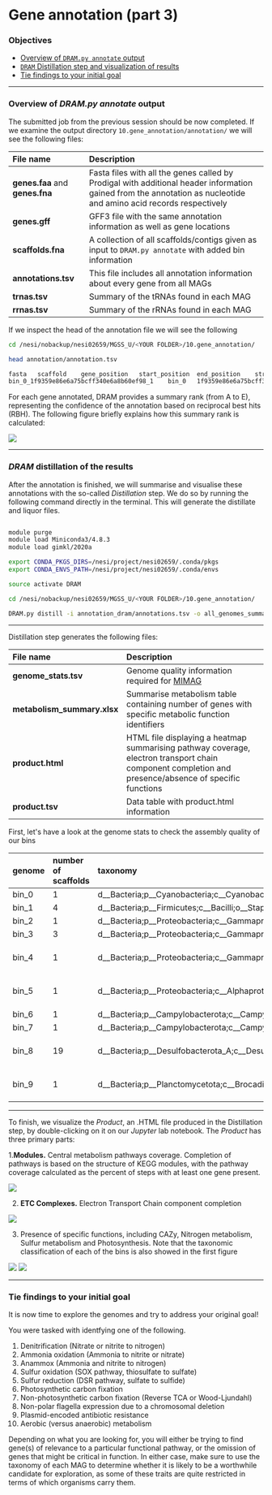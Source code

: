 # Gene annotation (part 3)

### Objectives

* [Overview of `DRAM.py annotate` output](#overview-of-drampy-annotate-output)
* [`DRAM` Distillation step and visualization of results](#dram-distillation-of-the-results)
* [Tie findings to your initial goal](#tie-findings-to-your-initial-goal)

---

### Overview of *DRAM.py annotate* output

The submitted job from the previous session should be now completed. If we examine the output directory `10.gene_annotation/annotation/` we will see the following files:

|File name | Description|
|:--- | :--- | 
|**genes.faa** and **genes.fna** | Fasta files with all the genes called by Prodigal with additional header information gained from the annotation as nucleotide and amino acid records respectively |
|**genes.gff** | GFF3 file with the same annotation information as well as gene locations |
|**scaffolds.fna** | A collection of all scaffolds/contigs given as input to `DRAM.py annotate` with added bin information |
|**annotations.tsv** | This file includes all annotation information about every gene from all MAGs |
|**trnas.tsv** | Summary of the tRNAs found in each MAG |
|**rrnas.tsv** | Summary of the rRNAs found in each MAG |

If we inspect the head of the annotation file we will see the following

```bash
cd /nesi/nobackup/nesi02659/MGSS_U/<YOUR FOLDER>/10.gene_annotation/

head annotation/annotation.tsv

fasta	scaffold	gene_position	start_position	end_position	strandedness	rank	kegg_id	kegg_hit	uniref_id	uniref_hit	uniref_taxonomy	uniref_RBH	uniref_identity	uniref_bitScore	uniref_eVal	peptidase_id	peptidase_family	peptidase_hit	peptidase_RBH	peptidase_identity	peptidase_bitScore	peptidase_eVal	pfam_hits	cazy_hits	vogdb_description	vogdb_categories	heme_regulatory_motif_count
bin_0_1f9359e86e6a75bcff340e6a8b60ef98_1	bin_0	1f9359e86e6a75bcff340e6a8b60ef98	1	205	1371	1	B	K02338	DNA polymerase III subunit beta [EC:2.7.7.7]	Q7V9E7_PROMM	UniRef90_Q7V9E7 Beta sliding clamp n=10 Tax=Prochlorococcus TaxID=1218 RepID=Q7V9E7_PROMM	Prochlorococcus	True	0.8959999999999999	726.0	1.5509999999999984e-233								DNA polymerase III beta subunit, C-terminal domain [PF02768.16]; DNA polymerase III beta subunit, N-terminal domain [PF00712.20]; DNA polymerase III beta subunit, central domain [PF02767.17]		sp|P9WNU1|DPO3B_MYCTU Beta sliding clamp; XhXr	Xr;Xh	0

```
For each gene annotated, DRAM provides a summary rank (from A to E), representing the confidence of the annotation based on reciprocal best hits (RBH). The following figure briefly explains how this summary rank is calculated:

![](https://github.com/GenomicsAotearoa/metagenomics_summer_school/blob/MGSS2020_DEV/materials/figures/ex14_DRAM_annotation_rank.png)



---

### *DRAM* distillation of the results

After the annotation is finished, we will summarise and visualise these annotations with the so-called *Distillation* step. We do so by running the following command directly in the terminal. This will generate the distillate and liquor files.

```bash

module purge
module load Miniconda3/4.8.3
module load gimkl/2020a

export CONDA_PKGS_DIRS=/nesi/project/nesi02659/.conda/pkgs
export CONDA_ENVS_PATH=/nesi/project/nesi02659/.conda/envs

source activate DRAM

cd /nesi/nobackup/nesi02659/MGSS_U/<YOUR FOLDER>/10.gene_annotation/

DRAM.py distill -i annotation_dram/annotations.tsv -o all_genomes_summaries --trna_path annotation_dram/trnas.tsv --rrna_path annotation_dram/rrnas.tsv

```
---

Distillation step generates the following files:

|File name | Description|
|:--- | :--- |
|**genome_stats.tsv**| Genome quality information required for [MIMAG](https://www.nature.com/articles/nbt.3893) |
|**metabolism_summary.xlsx**| Summarise metabolism table containing number of genes with specific metabolic function identifiers |
|**product.html**| HTML file displaying a heatmap summarising pathway coverage, electron transport chain component completion and presence/absence of specific functions |
|**product.tsv**| Data table with product.html information |


First, let's have a look at the genome stats to check the assembly quality of our bins


|genome|number of scaffolds|taxonomy|completeness score|contamination score|5S rRNA|16S rRNA|23S rRNA|tRNA count|assembly quality|
|:--- | :--- |:--- | :--- |:--- | :--- |:--- | :--- |:--- | :--- |
|bin_0|1|d__Bacteria;p__Cyanobacteria;c__Cyanobacteriia;o__Synechococcales;f__Cyanobiaceae;g__Prochlorococcus_C;s__|100|0.14|-|2 present|2 present|47|med|
|bin_1|4|d__Bacteria;p__Firmicutes;c__Bacilli;o__Staphylococcales;f__Staphylococcaceae;g__Staphylococcus;s__|99.51|0.08|6 present|5 present|5 present|60|med|
|bin_2|1|d__Bacteria;p__Proteobacteria;c__Gammaproteobacteria;o__Pseudomonadales;f__Pseudomonadaceae;g__Pseudomonas;s__|96.45|0.11|3 present|-|-|43|med|
|bin_3|3|d__Bacteria;p__Proteobacteria;c__Gammaproteobacteria;o__Enterobacterales;f__Vibrionaceae;g__Vibrio;s__|99.73|0.03|9 present|8 present|8 present|98|med|
|bin_4|1|d__Bacteria;p__Proteobacteria;c__Gammaproteobacteria;o__Burkholderiales;f__Nitrosomonadaceae;g__Nitrosomonas;s__|99.97|0.74|bin_4, (74043, 74150)|bin_4, (69143, 70676)|bin_4, (71085, 73967)|42|high|
|bin_5|1|d__Bacteria;p__Proteobacteria;c__Alphaproteobacteria;o__Rhizobiales;f__Xanthobacteraceae;g__Nitrobacter;s__|99.8|0|bin_5, (643507, 643615)|bin_5, (638306, 639791)|bin_5, (640621, 643431)|49|high|
|bin_6|1|d__Bacteria;p__Campylobacterota;c__Campylobacteria;o__Nautiliales;f__Nautiliaceae;g__;s__|99.59|0.41|4 present|4 present|4 present|49|med|
|bin_7|1|d__Bacteria;p__Campylobacterota;c__Campylobacteria;o__Campylobacterales;f__Arcobacteraceae;g__Arcobacter;s__|99.59|2.98|4 present|4 present|4 present|54|med|
|bin_8|19|d__Bacteria;p__Desulfobacterota_A;c__Desulfovibrionia;o__Desulfovibrionales;f__Desulfovibrionaceae;g__Desulfovibrio;s__|99.41|0|2 present|bin_8, (3744, 5289)|bin_8, (379, 3300)|57|med|
|bin_9|1|d__Bacteria;p__Planctomycetota;c__Brocadiae;o__Brocadiales;f__Brocadiaceae;g__;s__|97.8|1.65|bin_9, (1066028, 1066130)|bin_9, (1069811, 1071397)|bin_9, (1066309, 1069302)|46|high|

---

To finish, we visualize the *Product*, an .HTML file produced in the Distillation step, by double-clicking on it on our *Jupyter* lab notebook. The *Product* has three primary parts:

1.**Modules.** Central metabolism pathways coverage. Completion of pathways is based on the structure of KEGG modules, with the pathway coverage calculated as the percent of steps with at least one gene present.

![](https://github.com/GenomicsAotearoa/metagenomics_summer_school/blob/master/materials/figures/ex15_fig1_DRAM_product_met.png)

2. **ETC Complexes.** Electron Transport Chain component completion

![](https://github.com/GenomicsAotearoa/metagenomics_summer_school/blob/master/materials/figures/ex15_fig2_DRAM_product_ETC.png)

3. Presence of specific functions, including CAZy, Nitrogen metabolism, Sulfur metabolism and Photosynthesis. Note that the taxonomic classification of each of the bins is also showed in the first figure 


![](https://github.com/GenomicsAotearoa/metagenomics_summer_school/blob/master/materials/figures/ex15_fig3_DRAM_product.png)
![](https://github.com/GenomicsAotearoa/metagenomics_summer_school/blob/master/materials/figures/ex15_fig4_DRAM_product.png)


---

### Tie findings to your initial goal

It is now time to explore the genomes and try to address your original goal!

You were tasked with identfying one of the following.

1. Denitrification (Nitrate or nitrite to nitrogen)
2. Ammonia oxidation (Ammonia to nitrite or nitrate)
3. Anammox (Ammonia and nitrite to nitrogen)
4. Sulfur oxidation (SOX pathway, thiosulfate to sulfate)
5. Sulfur reduction (DSR pathway, sulfate to sulfide)
6. Photosynthetic carbon fixation
7. Non-photosynthetic carbon fixation (Reverse TCA or Wood-Ljundahl)
8. Non-polar flagella expression due to a chromosomal deletion
9. Plasmid-encoded antibiotic resistance
10. Aerobic (versus anaerobic) metabolism

Depending on what you are looking for, you will either be trying to find gene(s) of relevance to a particular functional pathway, or the omission of genes that might be critical in function. In either case, make sure to use the taxonomy of each MAG to determine whether it is likely to be a worthwhile candidate for exploration, as some of these traits are quite restricted in terms of which organisms carry them.
